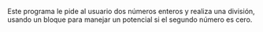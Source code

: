 Este programa le pide al usuario dos números enteros y realiza una división, usando un bloque para manejar un potencial si el segundo número es cero.
